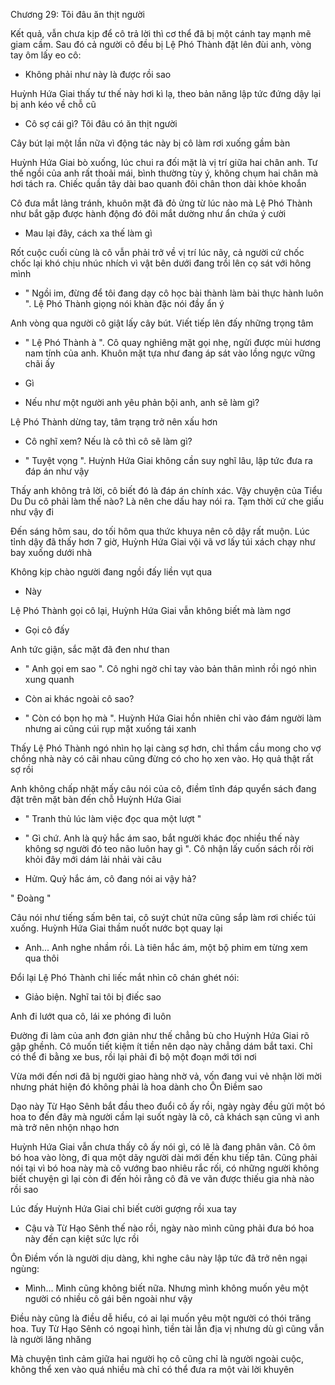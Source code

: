 




Chương 29: Tôi đâu ăn thịt người

Kết quả, vẫn chưa kịp để cô trả lời thì cơ thể đã bị một cánh tay mạnh mẽ giam cầm. Sau đó cả người cô đều bị Lệ Phó Thành đặt lên đùi anh, vòng tay ôm lấy eo cô:

- Không phải như này là được rồi sao

Huỳnh Hứa Giai thấy tư thế này hơi kì lạ, theo bản năng lập tức đứng dậy lại bị anh kéo về chỗ cũ

- Cô sợ cái gì? Tôi đâu có ăn thịt người

Cây bút lại một lần nữa vì động tác này bị cô làm rơi xuống gầm bàn

Huỳnh Hứa Giai bò xuống, lúc chui ra đối mặt là vị trí giữa hai chân anh. Tư thế ngồi của anh rất thoải mái, bình thường tùy ý, không chụm hai chân mà hơi tách ra. Chiếc quần tây dài bao quanh đôi chân thon dài khỏe khoắn

Cô đưa mắt lảng tránh, khuôn mặt đã đỏ ửng từ lúc nào mà Lệ Phó Thành như bắt gặp được hành động đó đôi mắt dường như ẩn chứa ý cười

- Mau lại đây, cách xa thế làm gì

Rốt cuộc cuối cùng là cô vẫn phải trở về vị trí lúc nãy, cả người cứ chốc chốc lại khó chịu nhúc nhích vì vật bên dưới đang trồi lên cọ sát với hông mình

- " Ngồi im, đừng để tôi đang dạy cô học bài thành làm bài thực hành luôn ". Lệ Phó Thành giọng nói khàn đặc nói đầy ẩn ý

Anh vòng qua người cô giật lấy cây bút. Viết tiếp lên đấy những trọng tâm

- " Lệ Phó Thành à ". Cô quay nghiêng mặt gọi nhẹ, ngửi được mùi hương nam tính của anh. Khuôn mặt tựa như đang áp sát vào lồng ngực vững chãi ấy

- Gì

- Nếu như một người anh yêu phản bội anh, anh sẽ làm gì?

Lệ Phó Thành dừng tay, tâm trạng trở nên xấu hơn

- Cô nghĩ xem? Nếu là cô thì cô sẽ làm gì?

- " Tuyệt vọng ". Huỳnh Hứa Giai không cần suy nghĩ lâu, lập tức đưa ra đáp án như vậy

Thấy anh không trả lời, cô biết đó là đáp án chính xác. Vậy chuyện của Tiểu Du Du cô phải làm thế nào? Là nên che dấu hay nói ra. Tạm thời cứ che giấu như vậy đi


Đến sáng hôm sau, do tối hôm qua thức khuya nên cô dậy rất muộn. Lúc tỉnh dậy đã thấy hơn 7 giờ, Huỳnh Hứa Giai vội vã vơ lấy túi xách chạy như bay xuống dưới nhà

Không kịp chào người đang ngồi đấy liền vụt qua

- Này

Lệ Phó Thành gọi cô lại, Huỳnh Hứa Giai vẫn không biết mà làm ngơ

- Gọi cô đấy

Anh tức giận, sắc mặt đã đen như than

- " Anh gọi em sao ". Cô nghi ngờ chỉ tay vào bản thân mình rồi ngó nhìn xung quanh

- Còn ai khác ngoài cô sao?

- " Còn có bọn họ mà ". Huỳnh Hứa Giai hồn nhiên chỉ vào đám người làm nhưng ai cũng cúi rụp mặt xuống tái xanh

Thấy Lệ Phó Thành ngó nhìn họ lại càng sợ hơn, chỉ thầm cầu mong cho vợ chồng nhà này có cãi nhau cũng đừng có cho họ xen vào. Họ quả thật rất sợ rồi

Anh không chấp nhặt mấy câu nói của cô, điềm tĩnh đáp quyển sách đang đặt trên mặt bàn đến chỗ Huỳnh Hứa Giai

- " Tranh thủ lúc làm việc đọc qua một lượt "

- " Gì chứ. Anh là quỷ hắc ám sao, bắt người khác đọc nhiều thế này không sợ người đó teo não luôn hay gì ". Cô nhận lấy cuốn sách rồi rời khỏi đây mới dám lải nhải vài câu

- Hửm. Quỷ hắc ám, cô đang nói ai vậy hả?

" Đoàng "

Câu nói như tiếng sấm bên tai, cô suýt chút nữa cũng sắp làm rơi chiếc túi xuống. Huỳnh Hứa Giai thầm nuốt nước bọt quay lại

- Anh... Anh nghe nhầm rồi. Là tiên hắc ám, một bộ phim em từng xem qua thôi

Đổi lại Lệ Phó Thành chỉ liếc mắt nhìn cô chán ghét nói:

- Giảo biện. Nghĩ tai tôi bị điếc sao

Anh đi lướt qua cô, lái xe phóng đi luôn

Đường đi làm của anh đơn giản như thế chẳng bù cho Huỳnh Hứa Giai rõ gập ghềnh. Cô muốn tiết kiệm ít tiền nên dạo này chẳng dám bắt taxi. Chỉ có thể đi bằng xe bus, rồi lại phải đi bộ một đoạn mới tới nơi

Vừa mới đến nơi đã bị người giao hàng nhờ vả, vốn đang vui vẻ nhận lời mời nhưng phát hiện đó không phải là hoa dành cho Ôn Điềm sao

Dạo này Từ Hạo Sênh bắt đầu theo đuổi cô ấy rồi, ngày ngày đều gửi một bó hoa to đến đây mà người cầm lại suốt ngày là cô, cả khách sạn cũng vì anh mà trở nên nhộn nhạo hơn

Huỳnh Hứa Giai vẫn chưa thấy cô ấy nói gì, có lẽ là đang phân vân. Cô ôm bó hoa vào lòng, đi qua một dãy người dài mới đến khu tiếp tân. Cũng phải nói tại vì bó hoa này mà cô vướng bao nhiêu rắc rối, có những người không biết chuyện gì lại còn đi đến hỏi rằng cô đã ve vãn được thiếu gia nhà nào rồi sao

Lúc đấy Huỳnh Hứa Giai chỉ biết cười gượng rồi xua tay

- Cậu và Từ Hạo Sênh thế nào rồi, ngày nào mình cũng phải đưa bó hoa này đến cạn kiệt sức lực rồi

Ôn Điềm vốn là người dịu dàng, khi nghe câu này lập tức đã trở nên ngại ngùng:

- Mình... Mình cũng không biết nữa. Nhưng mình không muốn yêu một người có nhiều cô gái bên ngoài như vậy

Điều này cũng là điều dễ hiểu, có ai lại muốn yêu một người có thói trăng hoa. Tuy Từ Hạo Sênh có ngoại hình, tiền tài lẫn địa vị nhưng dù gì cũng vẫn là người lăng nhăng

Mà chuyện tình cảm giữa hai người họ cô cũng chỉ là người ngoài cuộc, không thể xen vào quá nhiều mà chỉ có thể đưa ra một vài lời khuyên




